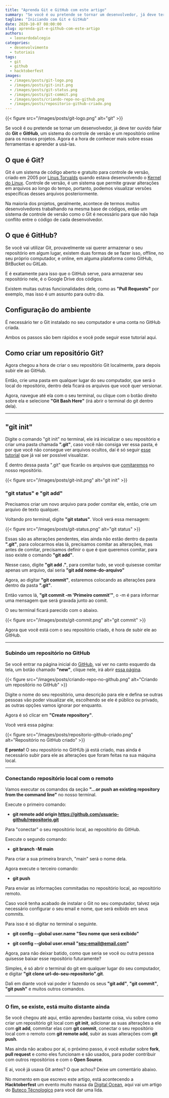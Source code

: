 ```yaml
---
title: "Aprenda Git e GitHub com este artigo"
summary: "Se você é ou pretende se tornar um desenvolvedor, já deve ter ouvido falar do Git e GitHub, um sistema do controle de versão e um repositório online para os nossos projetos. Agora é a hora de conhecer mais sobre essas ferramentas e aprender a usá-las."
tagline: "Iniciando com Git e GitHub"
date: 2020-10-07 08:00:00
slug: aprenda-git-e-github-com-este-artigo
authors:
  - leonardodalcegio
categories:
  - desenvolvimento
  - tutoriais
tags:
  - git
  - github
  - hacktoberfest
images:
  - /images/posts/git-logo.png
  - /images/posts/git-init.png
  - /images/posts/git-status.png
  - /images/posts/git-commit.png
  - /images/posts/criando-repo-no-github.png
  - /images/posts/repositorio-github-criado.png
---
```


{{< figure src="/images/posts/git-logo.png" alt="git" >}}

Se você é ou pretende se tornar um desenvolvedor, já deve ter ouvido falar do **Git** e **GitHub**, um sistema do controle de versão e um repositório online para os nossos projetos. Agora é a hora de conhecer mais sobre essas ferramentas e aprender a usá-las.

## O que é Git?

Git é um sistema de código aberto e gratuito para controle de versão, criado em 2005 por [Linus Torvalds](https://pt.wikipedia.org/wiki/Linus_Torvalds) quando estava desenvolvendo o [Kernel do Linux](https://github.com/torvalds/linux). Controle de versão, é um sistema que permite gravar alterações em arquivos ao longo do tempo, portanto, podemos visualizar versões específicas desses arquivos posteriormente.

Na maioria dos projetos, geralmente, acontece de termos muitos desenvolvedores trabalhando na mesma base de códigos, então um sistema de controle de versão como o Git é necessário para que não haja conflito entre o código de cada desenvolvedor.

## O que é GitHub?

Se você vai utilizar Git, provavelmente vai querer armazenar o seu repositório em algum lugar, existem duas formas de se fazer isso, offline, no seu próprio computador, e online, em alguma plataforma como GitHub, BitBucket ou GitLab.

E é exatamente para isso que o GitHub serve, para armazenar seu repositório nele, é o Google Drive dos códigos.

Existem muitas outras funcionalidades dele, como as **"Pull Requests"** por exemplo, mas isso é um assunto para outro dia.

## Configuração do ambiente

É necessário ter o Git instalado no seu computador e uma conta no GitHub criada.

Ambos os passos são bem rápidos e você pode seguir esse tutorial aqui.

## Como criar um repositório Git?

Agora chegou a hora de criar o seu repositório Git localmente, para depois subir ele ao GitHub.

Então, crie uma pasta em qualquer lugar do seu computador, que será o local do repositório, dentro dela ficará os arquivos que você quer versionar.

Agora, navegue até ela com o seu terminal, ou clique com o botão direito sobre ela e selecione **"Git Bash Here"** (irá abrir o terminal do git dentro dela).

---

## "git init"

Digite o comando "git init" no terminal, ele irá inicializar o seu repositório e criar uma pasta chamada **".git"**, caso você não consiga ver essa pasta, é por que você não consegue ver arquivos ocultos, daí é só seguir [esse tutorial](https://support.microsoft.com/pt-br/help/14201/windows-show-hidden-files) que já vai ser possível visualizar.

É dentro dessa pasta ".git" que ficarão os arquivos que [comitaremos](https://pt.wikipedia.org/wiki/Commit) no nosso repositório.

{{< figure src="/images/posts/git-init.png" alt="git init" >}}

### "git status" e "git add"

Precisamos criar um novo arquivo para poder comitar ele, então, crie um arquivo de texto qualquer.

Voltando pro terminal, digite **"git status"**. Você verá essa mensagem:

{{< figure src="/images/posts/git-status.png" alt="git status" >}}

Essas são as alterações pendentes, elas ainda não estão dentro da pasta **".git"**, para colocarmos elas lá, precisamos comitar as alterações, mas antes de comitar, precisamos definir o que é que queremos comitar, para isso existe o comando **"git add"**.

Nesse caso, digite **"git add ."**, para comitar tudo, se você quisesse comitar apenas um arquivo, daí seria **"git add nome-do-arquivo"**

Agora, ao digitar **"git commit"**, estaremos colocando as alterações para dentro da pasta **".git"**.

Então vamos lá, **"git commit -m 'Primeiro commit'"**, o -m é para informar uma mensagem que será gravada junto ao comit.

O seu terminal ficará parecido com o abaixo.

{{< figure src="/images/posts/git-commit.png" alt="git commit" >}}

Agora que você está com o seu repositório criado, é hora de subir ele ao GitHub.

---

### Subindo um repositório no GitHub

Se você entrar na página inicial do [GitHub](https://github.com/), vai ver no canto esquerdo da tela, um botão chamado **"new"**, clique nele, irá abrir [essa página](https://github.com/new).

{{< figure src="/images/posts/criando-repo-no-github.png" alt="Criando um repositório no GitHub" >}}

Digite o nome do seu repositório, uma descrição para ele e defina se outras pessoas vão poder visualizar ele, escolhendo se ele é público ou privado, as outras opções vamos ignorar por enquanto.

Agora é só clicar em **"Create repository"**.

Você verá essa página:

{{< figure src="/images/posts/repositorio-github-criado.png" alt="Repositório no GitHub criado" >}}

**E pronto!** O seu repositório no GitHUb já está criado, mas ainda é necessário subir para ele as alterações que foram feitas na sua máquina local.

---

### Conectando repositório local com o remoto

Vamos executar os comandos da seção **"…or push an existing repository from the command line"** no nosso terminal.

Execute o primeiro comando:

- **git remote add origin https://github.com/usuario-github/repositorio.git**

Para "conectar" o seu repositório local, ao repositório do GitHub.

Execute o segundo comando:

- **git branch -M main**

Para criar a sua primeira branch, "main" será o nome dela.

Agora execute o terceiro comando:

- **git push**

Para enviar as informações commitadas no repositório local, ao repositório remoto.

Caso você tenha acabado de instalar o Git no seu computador, talvez seja necessário configurar o seu email e nome, que será exibido em seus commits.

Para isso é só digitar no terminal o seguinte.

- **git config --global user.name "Seu nome que será exibido"**

- **git config --global user.email "seu-email@email.com"**

Agora, para não deixar batido, como que seria se você ou outra pessoa quisesse baixar esse repositório futuramente?

Simples, é só abrir o terminal do git em qualquer lugar do seu computador, e digitar **"git clone url-do-seu-repositorio".git**.

Dali em diante você vai poder ir fazendo os seus **"git add"**, **"git commit"**, **"git push"** e muitos outros comandos.

---

### O fim, se existe, está muito distante ainda

Se você chegou até aqui, então aprendeu bastante coisa, viu sobre como criar um repositório git local com **git init**, adicionar as suas alterações a ele com **git add**, commitar elas com **git commit**, conectar o seu repositório local com o remoto com **git remote add**, subir as suas alterações com **git push**.

Mas ainda não acabou por aí, o próximo passo, é você estudar sobre **fork**, **pull request** e como eles funcionam e são usados, para poder contribuir com outros repositórios e com o **Open Source**.

E ai, você já usava Git antes? O que achou? Deixe um comentário abaixo.

No momento em que escrevo este artigo, está acontecendo a **Hacktoberfest** um evento muito massa da [Digital Ocean](https://www.digitalocean.com/), aqui vai um artigo do [Buteco Técnologico](http://localhost:3000/hacktoberfest-2020/) para você dar uma lida.
